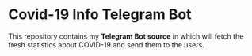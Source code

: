 # Covid-19 Info Telegram Bot

This repository contains my **Telegram Bot source** in which will fetch the fresh statistics about COVID-19 and send them to the users.



